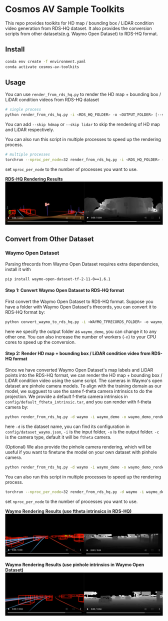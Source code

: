 # Cosmos AV Sample Toolkits
This repo provides toolkits for HD map / bounding box / LiDAR condition video generation from RDS-HQ dataset. It also provides the conversion scripts from other datasets(e.g. Waymo Open Dataset) to RDS-HQ format.
## Install

```bash
conda env create -f environment.yaml
conda activate cosmos-av-toolkits
```

## Usage
You can use `render_from_rds_hq.py` to render the HD map + bounding box / LiDAR condition videos from RDS-HQ dataset
```bash
# single process
python render_from_rds_hq.py -i <RDS_HQ_FOLDER> -o <OUTPUT_FOLDER> [--skip hdmap] [--skip lidar]
```
You can add `--skip hdmap` or `--skip lidar` to skip the rendering of HD map and LiDAR respectively.

You can also run this script in multiple processes to speed up the rendering process.
```bash
# multiple processes
torchrun --nproc_per_node=32 render_from_rds_hq.py -i <RDS_HQ_FOLDER> -o <OUTPUT_FOLDER> [--skip hdmap] [--skip lidar]
```
set `nproc_per_node` to the number of processes you want to use.

**RDS-HQ Rendering Results**
![RDS-HQ Rendering Results](./assets/rds_hq_render.png)

## Convert from Other Dataset

### Waymo Open Dataset
Parsing tfrecords from Waymo Open Dataset requires extra dependencies, install it with
```bash
pip install waymo-open-dataset-tf-2-11-0==1.6.1
```

#### Step 1: Convert Waymo Open Dataset to RDS-HQ format
First convert the Waymo Open Dataset to RDS-HQ format. Suppose you have a folder with Waymo Open Dataset's tfrecords, you can convert it to RDS-HQ format by:
```bash
python convert_waymo_to_rds_hq.py -i <WAYMO_TFRECORDS_FOLDER> -o waymo_demo -n 32
```
here we specify the output folder as `waymo_demo`, you can change it to any other one. You can also increase the number of workers (`-n`) to your CPU cores to speed up the conversion.

#### Step 2: Render HD map + bounding box / LiDAR condition video from RDS-HQ format
Since we have converted Waymo Open Dataset's map labels and LiDAR points into the RDS-HQ format, we can render the HD map + bounding box / LiDAR condition video using the same script. The cameras in Waymo's open dataset are pinhole camera models. To align with the training domain as our model, we sugguest to use the same f-theta camera intrinsics to do the projection. We provide a default f-theta camera intrinsics in `config/default_ftheta_intrinsic.tar`, and you can render with f-theta camera by:
```bash
python render_from_rds_hq.py -d waymo -i waymo_demo -o waymo_demo_render_ftheta -c ftheta
```
here `-d` is the dataset name, you can find its configuration in `config/dataset_waymo.json`, `-i` is the input folder, `-o` is the output folder. `-c` is the camera type, default it will be `ftheta` camera.

(Optional) We also provide the pinhole camera rendering, which will be useful if you want to finetune the model on your own dataset with pinhole camera.
```bash
python render_from_rds_hq.py -d waymo -i waymo_demo -o waymo_demo_render_pinhole -c pinhole
```

You can also run this script in multiple processes to speed up the rendering process.
```bash
torchrun --nproc_per_node=32 render_from_rds_hq.py -d waymo -i waymo_demo -o waymo_demo_render_ftheta 
```
set `nproc_per_node` to the number of processes you want to use.

**Waymo Rendering Results (use ftheta intrinsics in RDS-HQ)**
![Waymo Rendering Results](./assets/waymo_render_ftheta.png)


**Waymo Rendering Results (use pinhole intrinsics in Waymo Open Dataset)**
![Waymo Rendering Results](./assets/waymo_render_pinhole.png)

